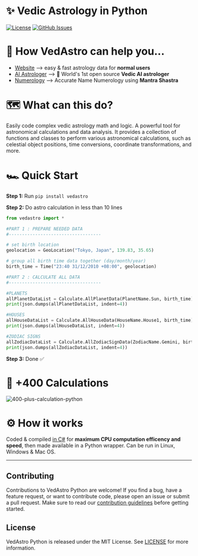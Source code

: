 <h1> ✨ Vedic Astrology in Python</h1>

[![License](https://img.shields.io/github/license/VedAstro/VedAstro.Python)](https://github.com/VedAstro/VedAstro.Python/blob/main/LICENSE)
[![GitHub Issues](https://img.shields.io/github/issues/VedAstro/VedAstro.Python)](https://github.com/VedAstro/VedAstro.Python/issues)


# 🙏 How VedAstro can help you...

- [Website](https://vedastro.org) --> easy & fast astrology data for **normal users**
- [AI Astrologer](https://vedastro.org/AstrologerChat.html) --> 🤖 World's 1st open source **Vedic AI astrologer**
- [Numerology](https://vedastro.org/Numerology.html) --> Accurate Name Numerology using **Mantra Shastra**


# 🗺️ What can this do?
Easily code complex vedic astrology math and logic.
A powerful tool for astronomical calculations and data analysis. It provides a collection of functions and classes to perform various astronomical calculations, such as celestial object positions, time conversions, coordinate transformations, and more.


# 🏎️ Quick Start

**Step 1:** Run `pip install vedastro`

**Step 2:** Do astro calculation in less than 10 lines
```python
from vedastro import * 

#PART 1 : PREPARE NEEDED DATA
#-----------------------------------

# set birth location
geolocation = GeoLocation("Tokyo, Japan", 139.83, 35.65)

# group all birth time data together (day/month/year)
birth_time = Time("23:40 31/12/2010 +08:00", geolocation)

#PART 2 : CALCULATE ALL DATA
#-----------------------------------

#PLANETS
allPlanetDataList = Calculate.AllPlanetData(PlanetName.Sun, birth_time)
print(json.dumps(allPlanetDataList, indent=4))

#HOUSES
allHouseDataList = Calculate.AllHouseData(HouseName.House1, birth_time)
print(json.dumps(allHouseDataList, indent=4))

#ZODIAC SIGNS
allZodiacDataList = Calculate.AllZodiacSignData(ZodiacName.Gemini, birth_time)
print(json.dumps(allZodiacDataList, indent=4))
```

**Step 3:** Done ✅

# 🧮 +400 Calculations
![400-plus-calculation-python](https://vedastro.org/images/400-plus-calculation-python.gif)



# ⚙️ How it works
Coded & compiled [in C#](https://github.com/VedAstro/VedAstro) for **maximum CPU computation efficency and speed**, then made available in a Python wrapper. Can be run in Linux, Windows & Mac OS.


-------------------

## Contributing

Contributions to VedAstro Python are welcome! If you find a bug, have a feature request, or want to contribute code, please open an issue or submit a pull request. Make sure to read our [contribution guidelines](https://github.com/VedAstro/VedAstro.Python/CONTRIBUTING.md) before getting started.

## License

VedAstro Python is released under the MIT License. See [LICENSE](https://github.com/VedAstro/VedAstro.Python/LICENSE) for more information.


